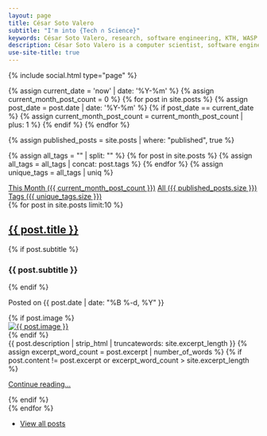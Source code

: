 ```yaml
---
layout: page
title: César Soto Valero
subtitle: "I'm into {Tech ∩ Science}"
keywords: César Soto Valero, research, software engineering, KTH, WASP Sweden, software technology, PhD in Computer Science
description: César Soto Valero is a computer scientist, software engineer, and content creator. He completed a PhD at KTH Royal Institute of Technology in Sweden. César is passionate about science, technology, and education.
use-site-title: true
---
```


<div class="header-hiddable">
  {% include social.html type="page" %}
</div>

[//]: # (count all post published thi month)
{% assign current_date = 'now' | date: '%Y-%m' %}
{% assign current_month_post_count = 0 %}
{% for post in site.posts %}
  {% assign post_date = post.date | date: '%Y-%m' %}
  {% if post_date == current_date %}
    {% assign current_month_post_count = current_month_post_count | plus: 1 %}
  {% endif %}
{% endfor %}

[//]: # (count all the blog posts)
{% assign published_posts = site.posts | where: "published", true %}

[//]: # (count the number of tags)
{% assign all_tags = "" | split: "" %}
{% for post in site.posts %}
  {% assign all_tags = all_tags | concat: post.tags %}
{% endfor %}
{% assign unique_tags = all_tags | uniq %}

<div class="list-filters">
  <a href="/blog/this-month" class="list-filter"> This Month ({{ current_month_post_count }})</a>
  <a href="/blog/all-posts" class="list-filter">All ({{ published_posts.size }})</a>
  <a href="/blog/tags" class="list-filter">Tags ({{ unique_tags.size }})</a>
</div>

<div class="posts-list">
  {% for post in site.posts limit:10 %}
  <article class="post-preview-home">
  <article class="text-left" >
    <div class="text-left">  
        <a href="{{ post.url | prepend: site.baseurl }}" class="post-title-main">
          <h2 class="post-title-main">{{ post.title }}</h2>
        </a>
               {% if post.subtitle %}
               <h3 class="post-subtitle">
                 {{ post.subtitle }}
               </h3>
               {% endif %}
            <p class="post-meta-index">
              Posted on {{ post.date | date: "%B %-d, %Y" }}
              <!--
              <span id="comments-count">
                 <i class="fas fa-comments"></i>
                 <a href="https://www.cesarsotovalero.net{{post.url}}#disqus_thread">0 comments</a>
              </span>
              -->
            </p>
    </div>
        <div class="post-entry-container">
        {% if post.image %}
              <div class="post-image" style="height: auto; width: auto;">
                <a href="{{ post.url | prepend: site.baseurl }}">
                  <img src="{{ post.image }}" alt="{{ post.image }}">
                </a>
              </div>
              {% endif %}
          <div class="post-entry">
            {{ post.description | strip_html | truncatewords: site.excerpt_length }} {% assign excerpt_word_count = post.excerpt
            | number_of_words %} {% if post.content != post.excerpt or excerpt_word_count > site.excerpt_length %}
            <p class="post-read-more-block">
              <a href="{{ post.url | prepend: site.baseurl }}" class="post-read-more">Continue reading...</a>
            </p>
            {% endif %}
          </div>
        </div>
  </article>
  </article>
  {% endfor %}

<br>
<ul class="pager main-pager see-all">
  <li>
    <a class="text-right" href="{{site.baseurl}}/blog">View all posts </a>
  </li>
</ul>

</div>
